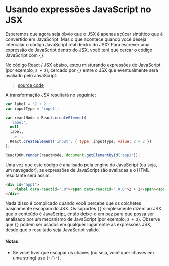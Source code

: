 # Usando expressões JavaScript no JSX

Esperemos que agora seja óbvio que o JSX é apenas açúcar sintático que é convertido em JavaScript. Mas o que acontece quando você deseja intercalar o código JavaScript real dentro do JSX? Para escrever uma expressão de JavaScript dentro do JSX, você terá que cercar o código JavaScript com `{}`.

No código React / JSX abaixo, estou misturando expressões de JavaScript (por exemplo, `2 + 2`), cercado por `{}` entre o JSX que eventualmente será avaliado pelo JavaScript.

> [source code](https://jsfiddle.net/skillo/6me2ob81/#tabs=js,result,html,resources)

A transformação JSX resultará no seguinte:

```js
var label = '2 + 2';
var inputType = 'input';

var reactNode = React.createElement(
  'label',
  null,
  label,
  ' = ',
  React.createElement('input', { type: inputType, value: 2 + 2 })
);

ReactDOM.render(reactNode, document.getElementById('app1'));
```

Uma vez que este código é analisado pela engine do JavaScript (ou seja, um navegador), as expressões de JavaScript são avaliadas e o HTML resultante será assim:

```html
<div id="app1">
    <label data-reactid=".0"><span data-reactid=".0.0">2 + 2</span><span data-reactid=".0.1"> = </span><input type="input" value="4" data-reactid=".0.2"></label>
</div>
```

Nada disso é complicado quando você percebe que os colchetes basicamente escapam do JSX. Os suportes `{}` simplesmente dizem ao JSX que o conteúdo é JavaScript, então deixe-o em paz para que possa ser analisado por um mecanismo de JavaScript (por exemplo, `2 + 2`). Observe que `{}` podem ser usados em qualquer lugar entre as expressões JSX, desde que o resultado seja JavaScript válido.

#### Notas

* Se você tiver que escapar os chaves (ou seja, você quer chaves em uma string) use `{'{}'}`.

